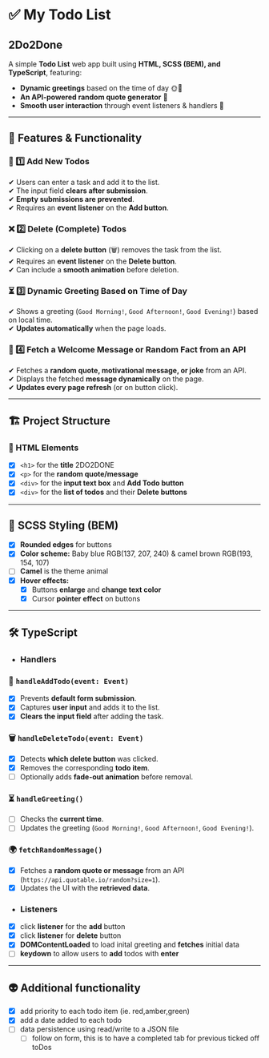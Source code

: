 # ✅ My Todo List
## 2Do2Done

A simple **Todo List** web app built using **HTML, SCSS (BEM), and TypeScript**, featuring:
- **Dynamic greetings** based on the time of day 🌞🌙  
- **An API-powered random quote generator** 📝  
- **Smooth user interaction** through event listeners & handlers 🎯  

---

## 📌 Features & Functionality

### 📝 1️⃣ Add New Todos
✔ Users can enter a task and add it to the list.  
✔ The input field **clears after submission**.  
✔ **Empty submissions are prevented**.  
✔ Requires an **event listener** on the **Add button**.  

### ❌ 2️⃣ Delete (Complete) Todos
✔ Clicking on a **delete button** (🗑️) removes the task from the list.  
✔ Requires an **event listener** on the **Delete button**.  
✔ Can include a **smooth animation** before deletion.  

### ⏳ 3️⃣ Dynamic Greeting Based on Time of Day
✔ Shows a greeting (`Good Morning!`, `Good Afternoon!`, `Good Evening!`) based on local time.  
✔ **Updates automatically** when the page loads.  

### 📰 4️⃣ Fetch a Welcome Message or Random Fact from an API
✔ Fetches a **random quote, motivational message, or joke** from an API.  
✔ Displays the fetched **message dynamically** on the page.  
✔ **Updates every page refresh** (or on button click).  

---

## 🏗️ Project Structure

### **📄 HTML Elements**
- [x] `<h1>` for the **title**  2DO2DONE
- [x] `<p>` for the **random quote/message**  
- [x] `<div>` for the **input text box** and **Add Todo button**  
- [x] `<div>` for the **list of todos** and their **Delete buttons**  

---

## 🎨 SCSS Styling (BEM)
- [x] **Rounded edges** for buttons  
- [x] **Color scheme:** Baby blue RGB(137, 207, 240) & camel brown RGB(193, 154, 107)
- [ ] **Camel** is the theme animal   
- [x] **Hover effects:**  
  - [x] Buttons **enlarge** and **change text color**  
  - [x] Cursor **pointer effect** on buttons  

---

## 🛠️ TypeScript 

- ### Handlers

### 📌 `handleAddTodo(event: Event)`
- [x] Prevents **default form submission**.  
- [x] Captures **user input** and adds it to the list.  
- [x] **Clears the input field** after adding the task.  

### 🗑️ `handleDeleteTodo(event: Event)`
- [x] Detects **which delete button** was clicked.  
- [x] Removes the corresponding **todo item**.  
- [ ] Optionally adds **fade-out animation** before removal.  

### ⏳ `handleGreeting()`
- [ ] Checks the **current time**.  
- [ ] Updates the greeting (`Good Morning!`, `Good Afternoon!`, `Good Evening!`).  

### 🌍 `fetchRandomMessage()`
- [x] Fetches a **random quote or message** from an API (`https://api.quotable.io/random?size=1`).  
- [x] Updates the UI with the **retrieved data**.  

- ### Listeners
- [x] click **listener** for the **add** button 
- [x] click **listener** for **delete** button 
- [x] **DOMContentLoaded** to load inital greeting and **fetches** initial data
- [ ] **keydown** to allow users to **add** todos with **enter**

---

## 👽 Additional functionality
- [x] add priority to each todo item (ie. red,amber,green)
- [x] add a date added to each todo
- [ ] data persistence using read/write to a JSON file
    - [ ] follow on form, this is to have a completed tab for previous ticked off toDos